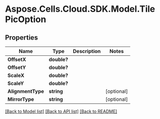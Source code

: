 # Aspose.Cells.Cloud.SDK.Model.TilePicOption
## Properties

Name | Type | Description | Notes
------------ | ------------- | ------------- | -------------
**OffsetX** | **double?** |  | 
**OffsetY** | **double?** |  | 
**ScaleX** | **double?** |  | 
**ScaleY** | **double?** |  | 
**AlignmentType** | **string** |  | [optional] 
**MirrorType** | **string** |  | [optional] 

[[Back to Model list]](../README.md#documentation-for-models) [[Back to API list]](../README.md#documentation-for-api-endpoints) [[Back to README]](../README.md)

